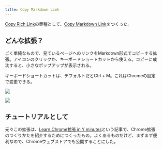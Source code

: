 ```yaml
---
title: Copy Markdown Link
---
```

[Copy Rich Link](https://chrome.google.com/webstore/detail/copy-rich-link/hikiamlgpdcabppakpmemaofmkgknpea)の亜種として、[Copy Markdown Link](https://chrome.google.com/webstore/detail/copy-markdown-link/gkceaaphhbeanfciglgpffnncfpipjpa)をつくった。

どんな拡張？
------

ごく単純なもので、見ているページへのリンクをMarkdown形式でコピーする拡張。アイコンのクリックか、キーボードショートカットから使える。コピーに成功すると、小さなポップアップが表示される。

キーボードショートカットは、デフォルトだとCtrl + M。これはChromeの設定で変更できる。

![](https://lh4.googleusercontent.com/HjMzYkbb88ZXRZoecdmWEOiVQ8kSEgCc_VDyM5V4sce0sZzjD3iJp22YO0lOLT1zwC8EabLdvRflNzUfnsqqsfknGEJumkEfj4QTuUI34qp-ctNwEZ78mrZH26dZx-sGN3Mj001FVOdQ5zrWig)

![](https://lh3.googleusercontent.com/c3MbRPOwkb7ZPf494bE6sWbT2Iy_nQayHQ9A_-3R8LA-bOTnw0uKQLhCGlJYmCwIE3goMDG7CCuPGF1mMC1b0-sDFjUAoH4Yc9tGmFyNO6vuLtFT7EkKJUH2qXdZ1_l2VmxOsaiIOpv3hlUM5g)

チュートリアルとして
----------

元々この拡張は、[Learn Chrome拡張 in Y minutes](https://r7kamura.com/articles/2022-05-18-learn-chrome-extention-in-y-minutes)という記事で、Chrome拡張のつくりかたを紹介するためにつくったもの。よくあるものだけど、まずまず便利なので、Chromeウェブストアでも公開することにした。
